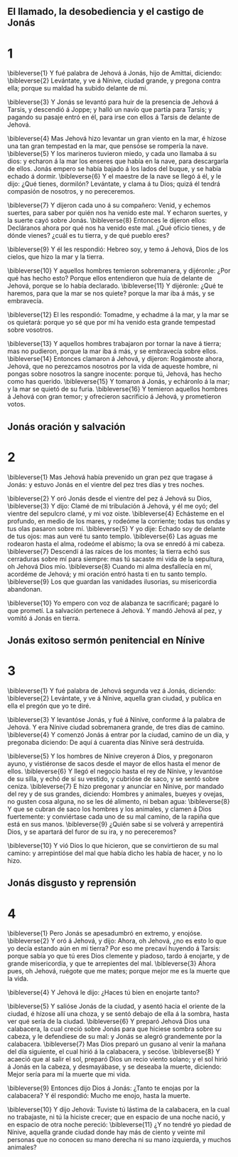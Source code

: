 ## El llamado, la desobediencia y el castigo de Jonás
# 1 
\bibleverse{1} Y fué palabra de Jehová á Jonás, hijo de Amittai, diciendo: 
\bibleverse{2} Levántate, y ve á Nínive, ciudad grande, y pregona contra ella; porque su maldad ha subido delante de mí.

 
\bibleverse{3} Y Jonás se levantó para huir de la presencia de Jehová á Tarsis, y descendió á Joppe; y halló un navío que partía para Tarsis; y pagando su pasaje entró en él, para irse con ellos á Tarsis de delante de Jehová.

 
\bibleverse{4} Mas Jehová hizo levantar un gran viento en la mar, é hízose una tan gran tempestad en la mar, que pensóse se rompería la nave. 
\bibleverse{5} Y los marineros tuvieron miedo, y cada uno llamaba á su dios: y echaron á la mar los enseres que había en la nave, para descargarla de ellos. Jonás empero se había bajado á los lados del buque, y se había echado á dormir. 
\bibleverse{6} Y el maestre de la nave se llegó á él, y le dijo: ¿Qué tienes, dormilón? Levántate, y clama á tu Dios; quizá él tendrá compasión de nosotros, y no pereceremos.

 
\bibleverse{7} Y dijeron cada uno á su compañero: Venid, y echemos suertes, para saber por quién nos ha venido este mal. Y echaron suertes, y la suerte cayó sobre Jonás. 
\bibleverse{8} Entonces le dijeron ellos: Decláranos ahora por qué nos ha venido este mal. ¿Qué oficio tienes, y de dónde vienes? ¿cuál es tu tierra, y de qué pueblo eres?

 
\bibleverse{9} Y él les respondió: Hebreo soy, y temo á Jehová, Dios de los cielos, que hizo la mar y la tierra.

 
\bibleverse{10} Y aquellos hombres temieron sobremanera, y dijéronle: ¿Por qué has hecho esto? Porque ellos entendieron que huía de delante de Jehová, porque se lo había declarado. 
\bibleverse{11} Y dijéronle: ¿Qué te haremos, para que la mar se nos quiete? porque la mar iba á más, y se embravecía.

 
\bibleverse{12} El les respondió: Tomadme, y echadme á la mar, y la mar se os quietará: porque yo sé que por mí ha venido esta grande tempestad sobre vosotros.

 
\bibleverse{13} Y aquellos hombres trabajaron por tornar la nave á tierra; mas no pudieron, porque la mar iba á más, y se embravecía sobre ellos. 
\bibleverse{14} Entonces clamaron á Jehová, y dijeron: Rogámoste ahora, Jehová, que no perezcamos nosotros por la vida de aqueste hombre, ni pongas sobre nosotros la sangre inocente: porque tú, Jehová, has hecho como has querido. 
\bibleverse{15} Y tomaron á Jonás, y echáronlo á la mar; y la mar se quietó de su furia. 
\bibleverse{16} Y temieron aquellos hombres á Jehová con gran temor; y ofrecieron sacrificio á Jehová, y prometieron votos. 

## Jonás oración y salvación
# 2 
\bibleverse{1} Mas Jehová había prevenido un gran pez que tragase á Jonás: y estuvo Jonás en el vientre del pez tres días y tres noches.

 
\bibleverse{2} Y oró Jonás desde el vientre del pez á Jehová su Dios, 
\bibleverse{3} Y dijo: Clamé de mi tribulación á Jehová, y él me oyó; del vientre del sepulcro clamé, y mi voz oiste. 
\bibleverse{4} Echásteme en el profundo, en medio de los mares, y rodeóme la corriente; todas tus ondas y tus olas pasaron sobre mí. 
\bibleverse{5} Y yo dije: Echado soy de delante de tus ojos: mas aun veré tu santo templo. 
\bibleverse{6} Las aguas me rodearon hasta el alma, rodeóme el abismo; la ova se enredó á mi cabeza. 
\bibleverse{7} Descendí á las raíces de los montes; la tierra echó sus cerraduras sobre mí para siempre: mas tú sacaste mi vida de la sepultura, oh Jehová Dios mío. 
\bibleverse{8} Cuando mi alma desfallecía en mí, acordéme de Jehová; y mi oración entró hasta ti en tu santo templo. 
\bibleverse{9} Los que guardan las vanidades ilusorias, su misericordia abandonan.

 
\bibleverse{10} Yo empero con voz de alabanza te sacrificaré; pagaré lo que prometí. La salvación pertenece á Jehová. Y mandó Jehová al pez, y vomitó á Jonás en tierra. 

## Jonás exitoso sermón penitencial en Nínive
# 3 
\bibleverse{1} Y fué palabra de Jehová segunda vez á Jonás, diciendo: 
\bibleverse{2} Levántate, y ve á Nínive, aquella gran ciudad, y publica en ella el pregón que yo te diré.

 
\bibleverse{3} Y levantóse Jonás, y fué á Nínive, conforme á la palabra de Jehová. Y era Nínive ciudad sobremanera grande, de tres días de camino. 
\bibleverse{4} Y comenzó Jonás á entrar por la ciudad, camino de un día, y pregonaba diciendo: De aquí á cuarenta días Nínive será destruída.

 
\bibleverse{5} Y los hombres de Nínive creyeron á Dios, y pregonaron ayuno, y vistiéronse de sacos desde el mayor de ellos hasta el menor de ellos. 
\bibleverse{6} Y llegó el negocio hasta el rey de Nínive, y levantóse de su silla, y echó de sí su vestido, y cubrióse de saco, y se sentó sobre ceniza. 
\bibleverse{7} E hizo pregonar y anunciar en Nínive, por mandado del rey y de sus grandes, diciendo: Hombres y animales, bueyes y ovejas, no gusten cosa alguna, no se les dé alimento, ni beban agua: 
\bibleverse{8} Y que se cubran de saco los hombres y los animales, y clamen á Dios fuertemente: y conviértase cada uno de su mal camino, de la rapiña que está en sus manos. 
\bibleverse{9} ¿Quién sabe si se volverá y arrepentirá Dios, y se apartará del furor de su ira, y no pereceremos?

 
\bibleverse{10} Y vió Dios lo que hicieron, que se convirtieron de su mal camino: y arrepintióse del mal que había dicho les había de hacer, y no lo hizo. 

## Jonás disgusto y reprensión
# 4 
\bibleverse{1} Pero Jonás se apesadumbró en extremo, y enojóse. 
\bibleverse{2} Y oró á Jehová, y dijo: Ahora, oh Jehová, ¿no es esto lo que yo decía estando aún en mi tierra? Por eso me precaví huyendo á Tarsis: porque sabía yo que tú eres Dios clemente y piadoso, tardo á enojarte, y de grande misericordia, y que te arrepientes del mal. 
\bibleverse{3} Ahora pues, oh Jehová, ruégote que me mates; porque mejor me es la muerte que la vida.

 
\bibleverse{4} Y Jehová le dijo: ¿Haces tú bien en enojarte tanto?

 
\bibleverse{5} Y salióse Jonás de la ciudad, y asentó hacia el oriente de la ciudad, é hízose allí una choza, y se sentó debajo de ella á la sombra, hasta ver qué sería de la ciudad. 
\bibleverse{6} Y preparó Jehová Dios una calabacera, la cual creció sobre Jonás para que hiciese sombra sobre su cabeza, y le defendiese de su mal: y Jonás se alegró grandemente por la calabacera. 
\bibleverse{7} Mas Dios preparó un gusano al venir la mañana del día siguiente, el cual hirió á la calabacera, y secóse. 
\bibleverse{8} Y acaeció que al salir el sol, preparó Dios un recio viento solano; y el sol hirió á Jonás en la cabeza, y desmayábase, y se deseaba la muerte, diciendo: Mejor sería para mí la muerte que mi vida.

 
\bibleverse{9} Entonces dijo Dios á Jonás: ¿Tanto te enojas por la calabacera? Y él respondió: Mucho me enojo, hasta la muerte.

 
\bibleverse{10} Y dijo Jehová: Tuviste tú lástima de la calabacera, en la cual no trabajaste, ni tú la hiciste crecer; que en espacio de una noche nació, y en espacio de otra noche pereció: 
\bibleverse{11} ¿Y no tendré yo piedad de Nínive, aquella grande ciudad donde hay más de ciento y veinte mil personas que no conocen su mano derecha ni su mano izquierda, y muchos animales? 